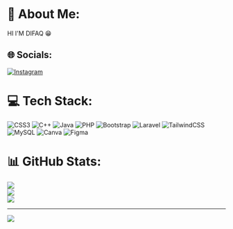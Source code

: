 # 💫 About Me:
HI  I'M DIFAQ 😁


## 🌐 Socials:
[![Instagram](https://img.shields.io/badge/Instagram-%23E4405F.svg?logo=Instagram&logoColor=white)](https://instagram.com/2216_16) 

# 💻 Tech Stack:
![CSS3](https://img.shields.io/badge/css3-%231572B6.svg?style=for-the-badge&logo=css3&logoColor=white) ![C++](https://img.shields.io/badge/c++-%2300599C.svg?style=for-the-badge&logo=c%2B%2B&logoColor=white) ![Java](https://img.shields.io/badge/java-%23ED8B00.svg?style=for-the-badge&logo=java&logoColor=white) ![PHP](https://img.shields.io/badge/php-%23777BB4.svg?style=for-the-badge&logo=php&logoColor=white) ![Bootstrap](https://img.shields.io/badge/bootstrap-%23563D7C.svg?style=for-the-badge&logo=bootstrap&logoColor=white) ![Laravel](https://img.shields.io/badge/laravel-%23FF2D20.svg?style=for-the-badge&logo=laravel&logoColor=white) ![TailwindCSS](https://img.shields.io/badge/tailwindcss-%2338B2AC.svg?style=for-the-badge&logo=tailwind-css&logoColor=white) ![MySQL](https://img.shields.io/badge/mysql-%2300f.svg?style=for-the-badge&logo=mysql&logoColor=white) ![Canva](https://img.shields.io/badge/Canva-%2300C4CC.svg?style=for-the-badge&logo=Canva&logoColor=white) 	![Figma](https://img.shields.io/badge/figma-%23F24E1E.svg?style=for-the-badge&logo=figma&logoColor=white)
# 📊 GitHub Stats:
![](https://github-readme-stats.vercel.app/api?username=XOXOCRUNCH&theme=blue-green&hide_border=false&include_all_commits=false&count_private=false)<br/>
![](https://github-readme-streak-stats.herokuapp.com/?user=XOXOCRUNCH&theme=blue-green&hide_border=false)<br/>
![](https://github-readme-stats.vercel.app/api/top-langs/?username=XOXOCRUNCH&theme=blue-green&hide_border=false&include_all_commits=false&count_private=false&layout=compact)

---
[![](https://visitcount.itsvg.in/api?id=XOXOCRUNCH&icon=0&color=0)](https://visitcount.itsvg.in)

<!-- Proudly created with GPRM ( https://gprm.itsvg.in ) -->
